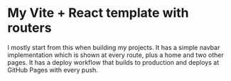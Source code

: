 # My Vite + React template with routers
I mostly start from this when building my projects.
It has a simple navbar implementation which is shown at every route, plus a home and two other pages.
It has a deploy workflow that builds to production and deploys at GitHub Pages with every push.
